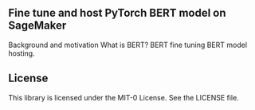 ## Fine tune and host PyTorch BERT model on SageMaker

Background and motivation
What is BERT?
BERT fine tuning
BERT model hosting.

## License

This library is licensed under the MIT-0 License. See the LICENSE file.


